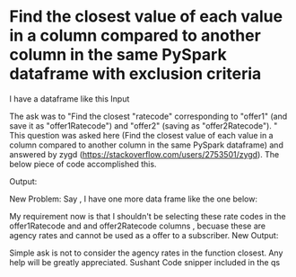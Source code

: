 
# Find the closest value of each value in a column compared to another column in the same PySpark dataframe with exclusion criteria

I have a dataframe like this
Input

The ask was to "Find the closest "ratecode" corresponding to "offer1" (and save it as "offer1Ratecode") and "offer2" (saving as "offer2Ratecode"). " This question was asked here (Find the closest value of each value in a column compared to another column in the same PySpark dataframe) and answered by zygd (https://stackoverflow.com/users/2753501/zygd). The below piece of code accomplished this.

Output:

New Problem: Say , I have one more data frame like the one below:

My requirement now is that I shouldn't be selecting these rate codes in the offer1Ratecode and and offer2Ratecode columns , becuase these are agency rates and cannot be used as a offer to a subscriber.
New Output:

Simple ask is not to consider the agency rates in the function closest.
Any help will be greatly appreciated.
Sushant
Code snipper included in the qs

        